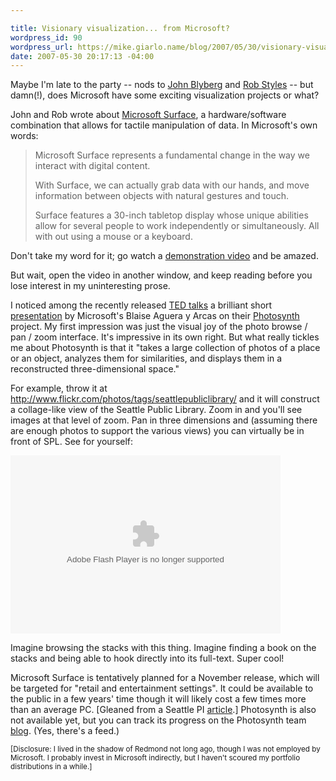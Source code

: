 ```yaml
---

title: Visionary visualization... from Microsoft?
wordpress_id: 90
wordpress_url: https://mike.giarlo.name/blog/2007/05/30/visionary-visualization-from-microsoft/
date: 2007-05-30 20:17:13 -04:00
---
```

Maybe I'm late to the party -- nods to <a href="http://www.blyberg.net/2007/05/30/yes-to-all-yes-to-all/" target="_blank">John Blyberg</a> and <a href="http://www.dynamicorange.com/blog/archives/interaction-design/microsoft_in_on.html" target="_blank">Rob Styles</a> -- but damn(!), does Microsoft have some exciting visualization projects or what?

John and Rob wrote about <a href="http://www.microsoft.com/surface/" target="_blank">Microsoft Surface</a>, a hardware/software combination that allows for tactile manipulation of data.  In Microsoft's own words:
<blockquote>
Microsoft Surface represents a fundamental change in the way we interact with digital content.

With Surface, we can actually grab data with our hands, and move information between objects with natural gestures and touch.

Surface features a 30-inch tabletop display whose unique abilities allow for several people to work independently or simultaneously. All with out using a mouse or a keyboard.
</blockquote>Don't take my word for it; go watch a <a target="_blank" href="http://zdnet.com.com/1606-2_2-6186146.html?tag=nl.e589">demonstration video</a> and be amazed.

But wait, open the video in another window, and keep reading before you lose interest in my uninteresting prose.

I noticed among the recently released <a href="http://www.ted.com/talks" target="_blank">TED talks</a> a brilliant short <a href="http://www.ted.com/index.php/talks/view/id/129" target="_blank">presentation</a> by Microsoft's Blaise Aguera y Arcas on their <a href="http://labs.live.com/photosynth/" target="_blank">Photosynth</a> project.  My first impression was just the visual joy of the photo browse / pan / zoom interface.  It's impressive in its own right.  But what really tickles me about Photosynth is that it "takes a large collection of photos of a place or an object, analyzes them for similarities, and displays them in a reconstructed three-dimensional space."

For example, throw it at http://www.flickr.com/photos/tags/seattlepubliclibrary/ and it will construct a collage-like view of the Seattle Public Library.  Zoom in and you'll see images at that level of zoom.  Pan in three dimensions and (assuming there are enough photos to support the various views) you can virtually be in front of SPL.  See for yourself:

<!--cut and paste--><object classid="clsid:d27cdb6e-ae6d-11cf-96b8-444553540000" codebase="http://download.macromedia.com/pub/shockwave/cabs/flash/swflash.cab#version=8,0,0,0" width="432" height="285" id="VE_Player" align="middle"><param name="movie" value="http://static.videoegg.com/ted/flash/loader.swf"></param><param NAME="FlashVars" VALUE="bgColor=FFFFFF&file=http://static.videoegg.com/ted/movies/BLAISEAGUERAYARCAS-2007_high.flv&autoPlay=false&fullscreenURL=http://static.videoegg.com/ted/flash/fullscreen.html&forcePlay=false&logo=&allowFullscreen=true"></param><param name="quality" value="high"></param><param name="allowScriptAccess" value="always"></param><param name="bgcolor" value="#FFFFFF"></param><param name="scale" value="noscale"></param><param name="wmode" value="window"><embed src="http://static.videoegg.com/ted/flash/loader.swf" FlashVars="bgColor=FFFFFF&file=http://static.videoegg.com/ted/movies/BLAISEAGUERAYARCAS-2007_high.flv&autoPlay=false&fullscreenURL=http://static.videoegg.com/ted/flash/fullscreen.html&forcePlay=false&logo=&allowFullscreen=true" quality="high" allowScriptAccess="always" bgcolor="#FFFFFF" scale="noscale" wmode="window" width="432" height="285" name="VE_Player" align="middle" type="application/x-shockwave-flash" pluginspage="http://www.macromedia.com/go/getflashplayer"></embed></param></object>

Imagine browsing the stacks with this thing.  Imagine finding a book on the stacks and being able to hook directly into its full-text.  Super cool!

Microsoft Surface is tentatively planned for a November release, which will be targeted for "retail and entertainment settings".  It could be available to the public in a few years' time though it will likely cost a few times more than an average PC. [Gleaned from a Seattle PI <a href="http://seattlepi.nwsource.com/business/317737_msftdevice30.html" target="_blank">article</a>.]  Photosynth is also not available yet, but you can track its progress on the Photosynth team <a href="http://labs.live.com/photosynth/blogs/" target="_blank">blog</a>.  (Yes, there's a feed.)

<small>[Disclosure: I lived in the shadow of Redmond not long ago, though I was not employed by Microsoft.  I probably invest in Microsoft indirectly, but I haven't scoured my portfolio distributions in a while.]</small>

